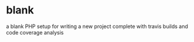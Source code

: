 # blank
a blank PHP setup for writing a new project complete with travis builds and code coverage analysis
